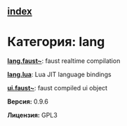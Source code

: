 [index](index.html) 
---

# Категория: lang




[**lang.faust~**](lang.faust~.html): faust realtime compilation 

[**lang.lua**](lang.lua.html): Lua JIT language bindings 

[**ui.faust~**](ui.faust~.html): faust compiled ui object 


**Версия:** 0.9.6

**Лицензия:** GPL3
